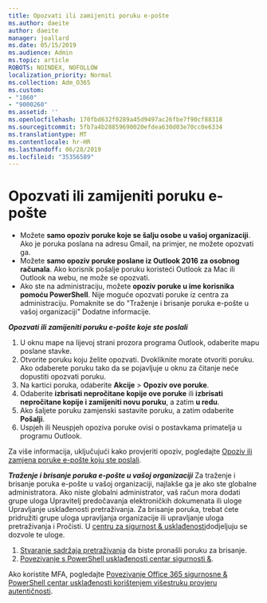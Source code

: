 ```yaml
---
title: Opozvati ili zamijeniti poruku e-pošte
ms.author: daeite
author: daeite
manager: joallard
ms.date: 05/15/2019
ms.audience: Admin
ms.topic: article
ROBOTS: NOINDEX, NOFOLLOW
localization_priority: Normal
ms.collection: Adm_O365
ms.custom:
- "1860"
- "9000260"
ms.assetid: ''
ms.openlocfilehash: 170fbd632f0289a45d9497ac26fbe7f90cf88318
ms.sourcegitcommit: 5fb7a4b28859690020efdea630d03e70cc0e6334
ms.translationtype: MT
ms.contentlocale: hr-HR
ms.lasthandoff: 06/28/2019
ms.locfileid: "35356589"
---
```

# <a name="recall-or-replace-an-email-message"></a>Opozvati ili zamijeniti poruku e-pošte

- Možete **samo opoziv poruke koje se šalju osobe u vašoj organizaciji**. Ako je poruka poslana na adresu Gmail, na primjer, ne možete opozvati ga.
- Možete **samo opoziv poruke poslane iz Outlook 2016 za osobnog računala**. Ako korisnik pošalje poruku koristeći Outlook za Mac ili Outlook na webu, ne može se opozvati.
- Ako ste na administraciju, možete **opoziv poruke u ime korisnika pomoću PowerShell**. Nije moguće opozvati poruke iz centra za administraciju. Pomaknite se do "Traženje i brisanje poruka e-pošte u vašoj organizaciji" Dodatne informacije.

***Opozvati ili zamijeniti poruku e-pošte koje ste poslali***

1. U oknu mape na lijevoj strani prozora programa Outlook, odaberite mapu poslane stavke.
2. Otvorite poruku koju želite opozvati. Dvokliknite morate otvoriti poruku. Ako odaberete poruku tako da se pojavljuje u oknu za čitanje neće dopustiti opozvati poruku.
3. Na kartici poruka, odaberite **Akcije** > **Opoziv ove poruke**.
4. Odaberite **izbrisati nepročitane kopije ove poruke** ili **izbrisati nepročitane kopije i zamijeniti novu poruku**, a zatim **u redu**.
5. Ako šaljete poruku zamjenski sastavite poruku, a zatim odaberite **Pošalji**.
6. Uspjeh ili Neuspjeh opoziva poruke ovisi o postavkama primatelja u programu Outlook.

Za više informacija, uključujući kako provjeriti opoziv, pogledajte [Opoziv ili zamjena poruke e-pošte koju ste poslali](https://support.office.com/article/35027f88-d655-4554-b4f8-6c0729a723a0).

***Traženje i brisanje poruka e-pošte u vašoj organizaciji*** Za traženje i brisanje poruka e-pošte u vašoj organizaciji, najlakše ga je ako ste globalne administratora. Ako niste globalni administrator, vaš račun mora dodati grupe uloga Upravitelj predočavanja elektroničkih dokumenata ili uloge Upravljanje usklađenosti pretraživanja. Za brisanje poruka, trebat ćete pridružiti grupe uloga upravljanja organizacije ili upravljanje uloga pretraživanja i Pročisti. U [centru za sigurnost & usklađenosti](https://protection.office.com/)dodjeljuju se dozvole te uloge.

1. [Stvaranje sadržaja pretraživanja](https://docs.microsoft.com/office365/securitycompliance/content-search) da biste pronašli poruku za brisanje.
2. [Povezivanje s PowerShell usklađenosti centar sigurnosti &](https://docs.microsoft.com/powershell/exchange/office-365-scc/connect-to-scc-powershell/connect-to-scc-powershell?view=exchange-ps). 

Ako koristite MFA, pogledajte [Povezivanje Office 365 sigurnosne & PowerShell centar usklađenosti korištenjem višestruku provjeru autentičnosti](https://docs.microsoft.com/powershell/exchange/office-365-scc/connect-to-scc-powershell/mfa-connect-to-scc-powershell?view=exchange-ps). 
